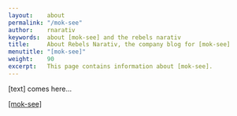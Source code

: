 ```yaml
---
layout:    about
permalink: "/mok-see"
author:    rnarativ
keywords:  about [mok-see] and the rebels narativ
title:     About Rebels Narativ, the company blog for [mok-see]
menutitle: "[mok-see]"
weight:    90
excerpt:   This page contains information about [mok-see].
---
```

<script async defer src="https://buttons.github.io/buttons.js"></script>

[text] comes here...

<p class="github-button-container">
<a class="github-button" href="https://github.com/mok-see" data-size="large" data-show-count="true" aria-label="Star [mok-see] on GitHub">[mok-see]</a>
</p>
